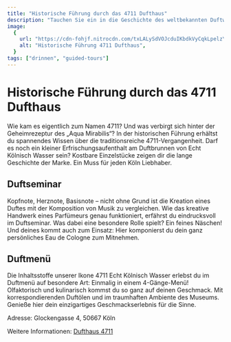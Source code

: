 ```yaml
---
title: "Historische Führung durch das 4711 Dufthaus"
description: "Tauchen Sie ein in die Geschichte des weltbekannten Duftwassers 4711 in Köln"
image:
  {
    url: "https://cdn-fohjf.nitrocdn.com/txLALySdVOJcduIKbdkVyCqkLpelzYVN/assets/images/optimized/rev-89ac611/www.4711.com/media/wysiwyg/Startseite_AC_Starfruit-image5.png",
    alt: "Historische Führung 4711 Dufthaus",
  }
tags: ["drinnen", "guided-tours"]
---
```


# Historische Führung durch das 4711 Dufthaus

Wie kam es eigentlich zum Namen 4711? Und was verbirgt sich hinter der Geheimrezeptur des „Aqua Mirabilis“? In der historischen Führung erhältst du spannendes Wissen über die traditionsreiche 4711-Vergangenheit. Darf es noch ein kleiner Erfrischungsaufenthalt am Duftbrunnen von Echt Kölnisch Wasser sein? Kostbare Einzelstücke zeigen dir die lange Geschichte der Marke. Ein Muss für jeden Köln Liebhaber.

## Duftseminar

Kopfnote, Herznote, Basisnote – nicht ohne Grund ist die Kreation eines Duftes mit der Komposition von Musik zu vergleichen. Wie das kreative Handwerk eines Parfümeurs genau funktioniert, erfährst du eindrucksvoll im Duftseminar. Was dabei eine besondere Rolle spielt? Ein feines Näschen! Und deines kommt auch zum Einsatz: Hier komponierst du dein ganz persönliches Eau de Cologne zum Mitnehmen.

## Duftmenü

Die Inhaltsstoffe unserer Ikone 4711 Echt Kölnisch Wasser erlebst du im Duftmenü auf besondere Art: Einmalig in einem 4-Gänge-Menü! Olfaktorisch und kulinarisch kommst du so ganz auf deinen Geschmack. Mit korrespondierenden Duftölen und im traumhaften Ambiente des Museums. Genieße hier dein einzigartiges Geschmackserlebnis für die Sinne.

Adresse: Glockengasse 4, 50667 Köln

Weitere Informationen: [Dufthaus 4711](https://www.4711.com/flagshipstore#section2)
